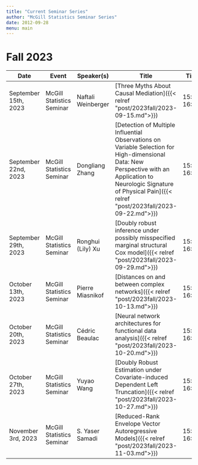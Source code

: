 ```yaml
---
title: "Current Seminar Series"
author: "McGill Statistics Seminar Series"
date: 2012-09-28
menu: main
---
```


# Fall 2023
| Date   | Event                     | Speaker(s)         | Title                                                                                                                                              | Time        | Location                                       |
|--------|---------------------------|--------------------|----------------------------------------------------------------------------------------------------------------------------------------------------|-------------|------------------------------------------------|
| September 15th, 2023 | McGill Statistics Seminar  |  Naftali Weinberger | [Three Myths About Causal Mediation]({{< relref "post/2023fall/2023-09-15.md">}}) | 15:30-16:30  | In person: Burnside 1104 / [Zoom Link](https://mcgill.zoom.us/j/86404798712) |
| September 22nd, 2023 | McGill Statistics Seminar  |  Dongliang Zhang | [Detection of Multiple Influential Observations on Variable Selection for High-dimensional Data: New Perspective with an Application to Neurologic Signature of Physical Pain]({{< relref "post/2023fall/2023-09-22.md">}}) | 15:30-16:30  | In person: Burnside 1104 / [Zoom Link](https://mcgill.zoom.us/j/89374813252) |
| September 29th, 2023 | McGill Statistics Seminar  |  Ronghui (Lily) Xu | [Doubly robust inference under possibly misspecified marginal structural Cox model]({{< relref "post/2023fall/2023-09-29.md">}}) | 15:30-16:30  | Online: Retransmitted in Burnside 1104 / [Zoom Link](https://mcgill.zoom.us/j/82440807026) |
| October 13th, 2023 | McGill Statistics Seminar  | Pierre Miasnikof | [Distances on and between complex networks]({{< relref "post/2023fall/2023-10-13.md">}}) | 15:30-16:30  | Online: Retransmitted in Burnside 1104 / [Zoom Link](https://mcgill.zoom.us/j/83477865796) |
| October 20th, 2023 | McGill Statistics Seminar  | Cédric Beaulac | [Neural network architectures for functional data analysis]({{< relref "post/2023fall/2023-10-20.md">}}) | 15:30-16:30  | In person: Burnside 1104 / [Zoom Link](https://mcgill.zoom.us/j/89761165882) |
| October 27th, 2023 | McGill Statistics Seminar  | Yuyao Wang | [Doubly Robust Estimation under Covariate-induced Dependent Left Truncation]({{< relref "post/2023fall/2023-10-27.md">}}) | 15:30-16:30  | Online: Retransmitted in Burnside 1104 / [Zoom Link](https://mcgill.zoom.us/j/84195498572) |
| November 3rd, 2023 | McGill Statistics Seminar  | S. Yaser Samadi | [Reduced-Rank Envelope Vector Autoregressive Models]({{< relref "post/2023fall/2023-11-03.md">}}) | 15:30-16:30  | In person: Burnside 1104 / [Zoom Link](https://mcgill.zoom.us/j/2571023554) |

